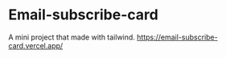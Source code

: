 # Email-subscribe-card
A mini project that made with tailwind.
https://email-subscribe-card.vercel.app/

